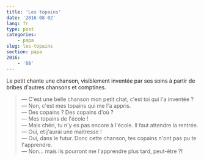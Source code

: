 ```yaml
---
title: 'Les topains'
date: '2016-08-02'
lang: fr
type: post
categories:
    - papa
slug: les-topains
section: papa
2016:
    - '08'
---
```


Le petit chante une chanson, visiblement inventée par ses soins à partir de bribes d'autres chansons et comptines.

<!-- more -->

> — C'est une belle chanson mon petit chat, c'est toi qui l'a inventée ?  
> — Non, c'est mes topains qui me l'a appris.  
> — Des copains ? Des copains d'où ?  
> — Mes topains de l'école !  
> — Mais chéri, tu n'y es pas encore à l'école. Il faut attendre la rentrée.  
> — Oui, et j'aurai une maitresse !  
> — Oui, dans le futur. Donc cette chanson, tes copains n'ont pas pu te l'apprendre.  
> — Non… mais ils pourront me l'apprendre plus tard, peut-être ?!
